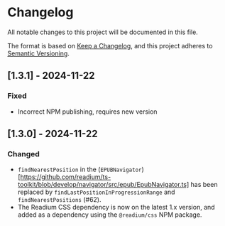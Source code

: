 # Changelog

All notable changes to this project will be documented in this file.

The format is based on [Keep a Changelog](https://keepachangelog.com/en/1.1.0/),
and this project adheres to [Semantic Versioning](https://semver.org/spec/v2.0.0.html).

## [1.3.1] - 2024-11-22

### Fixed

- Incorrect NPM publishing, requires new version

## [1.3.0] - 2024-11-22

### Changed

- `findNearestPosition` in the (`EPUBNavigator`)[https://github.com/readium/ts-toolkit/blob/develop/navigator/src/epub/EpubNavigator.ts] has been replaced by `findLastPositionInProgressionRange` and `findNearestPositions` (#62).
- The Readium CSS dependency is now on the latest 1.x version, and added as a dependency using the `@readium/css` NPM package.